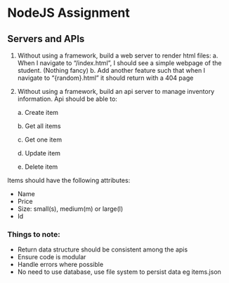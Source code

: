 # NodeJS Assignment
## Servers and APIs

1. Without using a framework, build a web server to render html files:
a. When I navigate to “/index.html”, I should see a simple webpage of the student. (Nothing fancy)
b. Add another feature such that when I navigate to “{random}.html” it should return with a 404 page

2. Without using a framework, build an api server to manage inventory information. Api should be able to:

    a. Create item

    b. Get all items

    c. Get one item

    d. Update item

    e. Delete item

Items should have the following attributes:
- Name
- Price
- Size: small(s), medium(m) or large(l)
- Id

### Things to note:
- Return data structure should be consistent among the apis
- Ensure code is modular
- Handle errors where possible
- No need to use database, use file system to persist data eg items.json
